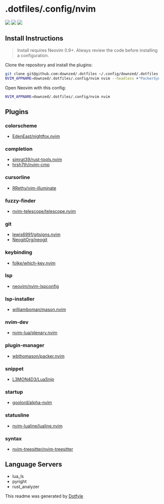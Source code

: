 # .dotfiles/.config/nvim

<a href="https://dotfyle.com/downzed/dotfiles-config-nvim"><img src="https://dotfyle.com/downzed/dotfiles-config-nvim/badges/plugins?style=flat" /></a>
<a href="https://dotfyle.com/downzed/dotfiles-config-nvim"><img src="https://dotfyle.com/downzed/dotfiles-config-nvim/badges/leaderkey?style=flat" /></a>
<a href="https://dotfyle.com/downzed/dotfiles-config-nvim"><img src="https://dotfyle.com/downzed/dotfiles-config-nvim/badges/plugin-manager?style=flat" /></a>


## Install Instructions

 > Install requires Neovim 0.9+. Always review the code before installing a configuration.

Clone the repository and install the plugins:

```sh
git clone git@github.com:downzed/.dotfiles ~/.config/downzed/.dotfiles
NVIM_APPNAME=downzed/.dotfiles/.config/nvim nvim --headless +"PackerSync" +qa
```

Open Neovim with this config:

```sh
NVIM_APPNAME=downzed/.dotfiles/.config/nvim nvim
```

## Plugins

### colorscheme

+ [EdenEast/nightfox.nvim](https://dotfyle.com/plugins/EdenEast/nightfox.nvim)
### completion

+ [simrat39/rust-tools.nvim](https://dotfyle.com/plugins/simrat39/rust-tools.nvim)
+ [hrsh7th/nvim-cmp](https://dotfyle.com/plugins/hrsh7th/nvim-cmp)
### cursorline

+ [RRethy/vim-illuminate](https://dotfyle.com/plugins/RRethy/vim-illuminate)
### fuzzy-finder

+ [nvim-telescope/telescope.nvim](https://dotfyle.com/plugins/nvim-telescope/telescope.nvim)
### git

+ [lewis6991/gitsigns.nvim](https://dotfyle.com/plugins/lewis6991/gitsigns.nvim)
+ [NeogitOrg/neogit](https://dotfyle.com/plugins/NeogitOrg/neogit)
### keybinding

+ [folke/which-key.nvim](https://dotfyle.com/plugins/folke/which-key.nvim)
### lsp

+ [neovim/nvim-lspconfig](https://dotfyle.com/plugins/neovim/nvim-lspconfig)
### lsp-installer

+ [williamboman/mason.nvim](https://dotfyle.com/plugins/williamboman/mason.nvim)
### nvim-dev

+ [nvim-lua/plenary.nvim](https://dotfyle.com/plugins/nvim-lua/plenary.nvim)
### plugin-manager

+ [wbthomason/packer.nvim](https://dotfyle.com/plugins/wbthomason/packer.nvim)
### snippet

+ [L3MON4D3/LuaSnip](https://dotfyle.com/plugins/L3MON4D3/LuaSnip)
### startup

+ [goolord/alpha-nvim](https://dotfyle.com/plugins/goolord/alpha-nvim)
### statusline

+ [nvim-lualine/lualine.nvim](https://dotfyle.com/plugins/nvim-lualine/lualine.nvim)
### syntax

+ [nvim-treesitter/nvim-treesitter](https://dotfyle.com/plugins/nvim-treesitter/nvim-treesitter)
## Language Servers

+ lua_ls
+ pyright
+ rust_analyzer


 This readme was generated by [Dotfyle](https://dotfyle.com)

